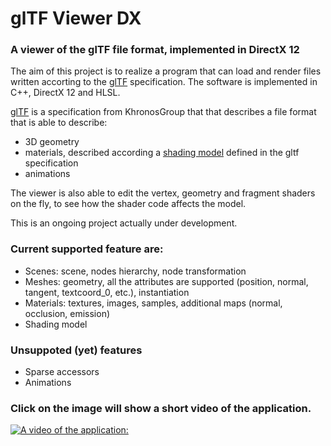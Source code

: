 # glTF Viewer DX
### A viewer of the glTF file format, implemented in DirectX 12 

The aim of this project is to realize a program that can load and render files written accorting to the [glTF](https://github.com/KhronosGroup/glTF/tree/master/specification/2.0) specification. The software is implemented in C++, DirectX 12 and HLSL.

[glTF](https://github.com/KhronosGroup/glTF/tree/master/specification/2.0) is a specification from KhronosGroup that that describes a file format that is able to describe:
* 3D geometry
* materials, described according a [shading model](https://github.com/KhronosGroup/glTF/tree/master/specification/2.0#implementation) defined in the gltf specification
* animations

The viewer is also able to edit the vertex, geometry and fragment shaders on the fly, to see how the shader code affects the model.

This is an ongoing project actually under development. 

### Current supported feature are:

* Scenes: scene, nodes hierarchy, node transformation
* Meshes: geometry, all the attributes are supported (position, normal, tangent, textcoord_0, etc.), instantiation
* Materials: textures, images, samples, additional maps (normal, occlusion, emission)
* Shading model

### Unsuppoted (yet) features
* Sparse accessors 
* Animations 

### Click on the image will show a short video of the application.

[![A video of the application:](http://i3.ytimg.com/vi/tEVuwpKdP4A/maxresdefault.jpg)](https://www.youtube.com/watch?v=tEVuwpKdP4A)
